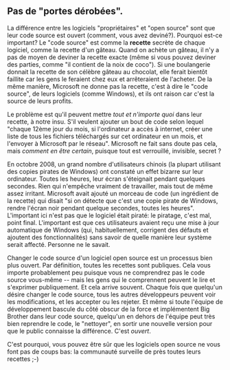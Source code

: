 

<div id="corps">

<h2>Pas de "portes dérobées".</h2>

La différence entre les logiciels "propriétaires" et "open source" sont que leur code source est ouvert (comment, vous avez deviné?). Pourquoi est-ce important? Le "code source" est comme la <b>recette</b> secrète de chaque logiciel, comme la recette d'un gâteau. Quand on achète un gâteau, il n'y a pas de moyen de deviner la recette exacte (même si vous pouvez deviner des parties, comme "il contient de la noix de coco"). Si une boulangerie donnait la recette de son célèbre gâteau au chocolat, elle ferait bientôt faillite car les gens le feraient chez eux et arrêteraient de l'acheter. De la même manière, Microsoft ne donne pas la recette, c'est à dire le "code source", de leurs logiciels (comme Windows), et ils ont raison car c'est la source de leurs profits.

Le problème est qu'il peuvent mettre <i>tout et n'importe quoi</i> dans leur recette, à notre insu. S'il veulent ajouter un bout de code selon lequel "chaque 12ème jour du mois, si l'ordinateur a accès à internet, créer une liste de tous les fichiers téléchargés sur cet ordinateur en un mois, et l'envoyer à Microsoft par le réseau". Microsoft ne fait sans doute pas cela, mais <i>comment en être certain</i>, puisque tout est verrouillé, invisible, secret ?

En octobre 2008, un grand nombre d'utilisateurs chinois (la plupart utilisant des copies pirates de Windows) ont constaté un effet bizarre sur leur ordinateur. Toutes les heures, leur écran s'éteignait pendant quelques secondes. Rien qui n'empêche vraiment de travailler, mais tout de même assez irritant. Microsoft avait ajouté un morceau de code (un ingrédient de la recette) qui disait "si on détecte que c'est une copie pirate de Windows, rendre l'écran noir pendant quelque secondes, toutes les heures". L'important ici n'est pas que le logiciel était piraté: le piratage, c'est mal, point final. L'important est que ces utilisateurs avaient reçu une mise à jour automatique de Windows (qui, habituellement, corrigent des défauts et ajoutent des fonctionnalités) sans savoir de quelle manière leur système serait affecté. Personne ne le savait.

Changer le code source d'un logiciel open source est un processus bien plus ouvert. Par définition, toutes les recettes sont publiques. Cela vous importe probablement peu puisque vous ne comprendrez pas le code source vous-même -- mais les gens qui le comprennent peuvent le lire et s'exprimer publiquement. Et cela arrive souvent. Chaque fois que quelqu'un désire changer le code source, tous les autres développeurs peuvent voir les modifications, et les accepter ou les rejeter. Et même si toute l'équipe de développement bascule du côté obscur de la force et implémentent Big Brother dans leur code source, quelqu'un en dehors de l'équipe peut très bien reprendre le code, le "nettoyer", en sortir une nouvelle version pour que le public connaisse la différence. C'est <i>ouvert</i>.

C'est pourquoi, vous pouvez être sûr que les logiciels open source ne vous font pas de coups bas: la communauté surveille de près toutes leurs recettes ;-)

</div>


